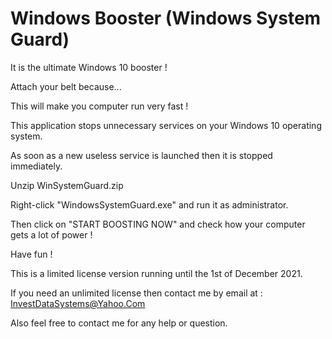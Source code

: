 # Windows Booster (Windows System Guard)

It is the ultimate Windows 10 booster !

Attach your belt because...

This will make you computer run very fast !

This application stops unnecessary services on your Windows 10 operating system.

As soon as a new useless service is launched then it is stopped immediately.

Unzip WinSystemGuard.zip

Right-click "WindowsSystemGuard.exe" and run it as administrator.

Then click on "START BOOSTING NOW" and check how your computer gets a lot of power !

Have fun !

This is a limited license version running until the 1st of December 2021.

If you need an unlimited license then contact me by email at : InvestDataSystems@Yahoo.Com

Also feel free to contact me for any help or question.
